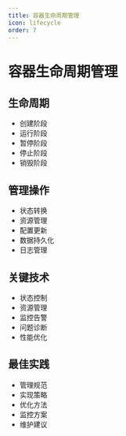 ```yaml
---
title: 容器生命周期管理
icon: lifecycle
order: 7
---
```


# 容器生命周期管理

## 生命周期
- 创建阶段
- 运行阶段
- 暂停阶段
- 停止阶段
- 销毁阶段

## 管理操作
- 状态转换
- 资源管理
- 配置更新
- 数据持久化
- 日志管理

## 关键技术
- 状态控制
- 资源管理
- 监控告警
- 问题诊断
- 性能优化

## 最佳实践
- 管理规范
- 实现策略
- 优化方法
- 监控方案
- 维护建议
